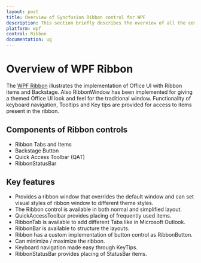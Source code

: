 ```yaml
---
layout: post
title: Overview of Syncfusion Ribbon control for WPF
description: This section briefly describes the overview of all the components and key features present in WPF Ribbon control.
platform: wpf
control: Ribbon
documentation: ug
---
```

# Overview of WPF Ribbon

The [WPF Ribbon](https://www.syncfusion.com/wpf-controls/ribbon) illustrates the implementation of Office UI with Ribbon items and Backstage. Also RibbonWindow has been implemented for giving a themed Office UI look and feel for the traditional window. Functionality of keyboard navigation, Tooltips and Key tips are provided for access to items present in the ribbon. 



## Components of Ribbon controls

* Ribbon Tabs and Items
* Backstage Button
* Quick Access Toolbar (QAT)
* RibbonStatusBar


## Key features

* Provides a ribbon window that overrides the default window and can set visual styles of ribbon window to different theme styles.
* The Ribbon control is available in both normal and simplified layout.
* QuickAccessToolbar provides placing of frequently used items. 
* RibbonTab is available to add different Tabs like in Microsoft Outlook.
* RibbonBar is available to structure the layouts.
* Ribbon has a custom implementation of button control as RibbonButton.
* Can minimize / maximize the ribbon.
* Keyboard navigation made easy through KeyTips.
* RibbonStatusBar provides placing of StatusBar items. 

